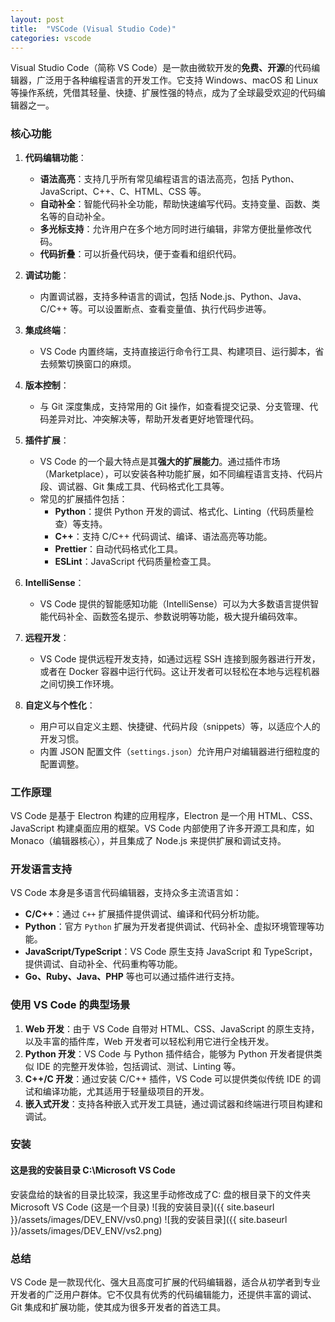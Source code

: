 ```yaml
---
layout: post
title:  "VSCode (Visual Studio Code)"
categories: vscode
---
```


Visual Studio Code（简称 VS Code）是一款由微软开发的**免费、开源**的代码编辑器，广泛用于各种编程语言的开发工作。它支持 Windows、macOS 和 Linux 等操作系统，凭借其轻量、快捷、扩展性强的特点，成为了全球最受欢迎的代码编辑器之一。

### 核心功能
1. **代码编辑功能**：
   - **语法高亮**：支持几乎所有常见编程语言的语法高亮，包括 Python、JavaScript、C++、C、HTML、CSS 等。
   - **自动补全**：智能代码补全功能，帮助快速编写代码。支持变量、函数、类名等的自动补全。
   - **多光标支持**：允许用户在多个地方同时进行编辑，非常方便批量修改代码。
   - **代码折叠**：可以折叠代码块，便于查看和组织代码。

2. **调试功能**：
   - 内置调试器，支持多种语言的调试，包括 Node.js、Python、Java、C/C++ 等。可以设置断点、查看变量值、执行代码步进等。

3. **集成终端**：
   - VS Code 内置终端，支持直接运行命令行工具、构建项目、运行脚本，省去频繁切换窗口的麻烦。

4. **版本控制**：
   - 与 Git 深度集成，支持常用的 Git 操作，如查看提交记录、分支管理、代码差异对比、冲突解决等，帮助开发者更好地管理代码。
   
5. **插件扩展**：
   - VS Code 的一个最大特点是其**强大的扩展能力**。通过插件市场（Marketplace），可以安装各种功能扩展，如不同编程语言支持、代码片段、调试器、Git 集成工具、代码格式化工具等。
   - 常见的扩展插件包括：
     - **Python**：提供 Python 开发的调试、格式化、Linting（代码质量检查）等支持。
     - **C++**：支持 C/C++ 代码调试、编译、语法高亮等功能。
     - **Prettier**：自动代码格式化工具。
     - **ESLint**：JavaScript 代码质量检查工具。
   
6. **IntelliSense**：
   - VS Code 提供的智能感知功能（IntelliSense）可以为大多数语言提供智能代码补全、函数签名提示、参数说明等功能，极大提升编码效率。

7. **远程开发**：
   - VS Code 提供远程开发支持，如通过远程 SSH 连接到服务器进行开发，或者在 Docker 容器中运行代码。这让开发者可以轻松在本地与远程机器之间切换工作环境。

8. **自定义与个性化**：
   - 用户可以自定义主题、快捷键、代码片段（snippets）等，以适应个人的开发习惯。
   - 内置 JSON 配置文件（`settings.json`）允许用户对编辑器进行细粒度的配置调整。

### 工作原理
VS Code 是基于 Electron 构建的应用程序，Electron 是一个用 HTML、CSS、JavaScript 构建桌面应用的框架。VS Code 内部使用了许多开源工具和库，如 Monaco（编辑器核心），并且集成了 Node.js 来提供扩展和调试支持。

### 开发语言支持
VS Code 本身是多语言代码编辑器，支持众多主流语言如：
- **C/C++**：通过 `C++` 扩展插件提供调试、编译和代码分析功能。
- **Python**：官方 `Python` 扩展为开发者提供调试、代码补全、虚拟环境管理等功能。
- **JavaScript/TypeScript**：VS Code 原生支持 JavaScript 和 TypeScript，提供调试、自动补全、代码重构等功能。
- **Go、Ruby、Java、PHP** 等也可以通过插件进行支持。

### 使用 VS Code 的典型场景
1. **Web 开发**：由于 VS Code 自带对 HTML、CSS、JavaScript 的原生支持，以及丰富的插件库，Web 开发者可以轻松利用它进行全栈开发。
2. **Python 开发**：VS Code 与 Python 插件结合，能够为 Python 开发者提供类似 IDE 的完整开发体验，包括调试、测试、Linting 等。
3. **C++/C 开发**：通过安装 C/C++ 插件，VS Code 可以提供类似传统 IDE 的调试和编译功能，尤其适用于轻量级项目的开发。
4. **嵌入式开发**：支持各种嵌入式开发工具链，通过调试器和终端进行项目构建和调试。

### 安装
#### 这是我的安装目录 C:\Microsoft VS Code
安装盘给的缺省的目录比较深，我这里手动修改成了C: 盘的根目录下的文件夹Microsoft VS Code (这是一个目录)
![我的安装目录]({{ site.baseurl }}/assets/images/DEV_ENV/vs0.png)
![我的安装目录]({{ site.baseurl }}/assets/images/DEV_ENV/vs2.png)
### 总结
VS Code 是一款现代化、强大且高度可扩展的代码编辑器，适合从初学者到专业开发者的广泛用户群体。它不仅具有优秀的代码编辑能力，还提供丰富的调试、Git 集成和扩展功能，使其成为很多开发者的首选工具。